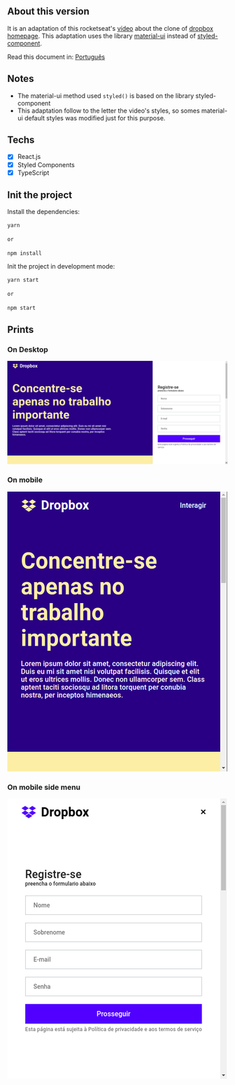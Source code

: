 ## About this version

It is an adaptation of this rocketseat's [vídeo](https://www.youtube.com/watch?v=VqP1ECc_j4M) about the clone of [dropbox homepage](https://www.dropbox.com/pt_BR/).
This adaptation uses the library [material-ui](https://material-ui.com/) instead of [styled-component](https://styled-components.com/).

Read this document in: [Português](README.md)

## Notes

- The material-ui method used `styled()` is based on the library styled-component
- This adaptation follow to the letter the video's styles, so somes material-ui default styles was modified just for this purpose.

## Techs

- [x] React.js
- [x] Styled Components
- [x] TypeScript

## Init the project

Install the dependencies:

```
yarn

or

npm install
```

Init the project in development mode:

```
yarn start

or

npm start
```

## Prints

### On Desktop

<img src="../screens/Screenshot-dropbox-clone-version-1-desktop.png" />

### On mobile

<img src="../screens/Screenshot-dropbox-clone-version-1-mobile-Section.png" />

### On mobile side menu

<img src="../screens/Screenshot-dropbox-clone-version-1-mobile-Menu.png" />
